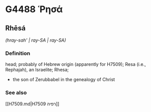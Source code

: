 # G4488 Ῥησά

## Rhēsá

_(hray-sah' | ray-SA | ray-SA)_

### Definition

head; probably of Hebrew origin (apparently for H7509); Resa (i.e., Rephajah), an Israelite; Rhesa; 

- the son of Zerubbabel in the genealogy of Christ

### See also

[[H7509.md|H7509 רפיה]]

